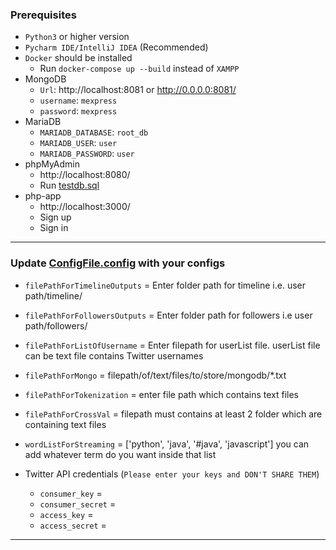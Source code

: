### Prerequisites

- `Python3` or higher version
- `Pycharm IDE/IntelliJ IDEA` (Recommended)
- `Docker` should be installed
    - Run `docker-compose up --build` instead of `XAMPP`
- MongoDB
    - `Url`: http://localhost:8081 or http://0.0.0.0:8081/
    - `username`: `mexpress`
    - `password`: `mexpress`
- MariaDB
    - `MARIADB_DATABASE`: `root_db`
    - `MARIADB_USER`: `user`
    - `MARIADB_PASSWORD`: `user`
- phpMyAdmin
    - http://localhost:8080/
    - Run [testdb.sql](db_scripts/testdb.sql)
- php-app
    - http://localhost:3000/
    - Sign up
    - Sign in

---

### Update [ConfigFile.config](data_collection_framework/config/ConfigFile.config) with your configs

- `filePathForTimelineOutputs` = Enter folder path for timeline i.e. user path/timeline/
- `filePathForFollowersOutputs` = Enter folder path for followers i.e user path/followers/
- `filePathForListOfUsername` = Enter filepath for userList file. userList file can be text file contains Twitter
  usernames
- `filePathForMongo` = filepath/of/text/files/to/store/mongodb/*.txt
- `filePathForTokenization` = enter file path which contains text files
- `filePathForCrossVal` = filepath must contains at least 2 folder which are containing text files
- `wordListForStreaming` = ['python', 'java', '#java', 'javascript'] you can add whatever term do you want inside that
  list

- Twitter API credentials (`Please enter your keys and DON'T SHARE THEM`)
    * `consumer_key` =
    * `consumer_secret` =
    * `access_key` =
    * `access_secret` =

---
